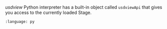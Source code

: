 *usdview* Python interpreter has a built-in object called `usdviewApi` that gives you access to the currently loaded Stage.
``` {literalinclude} py_usdview.py
:language: py
```